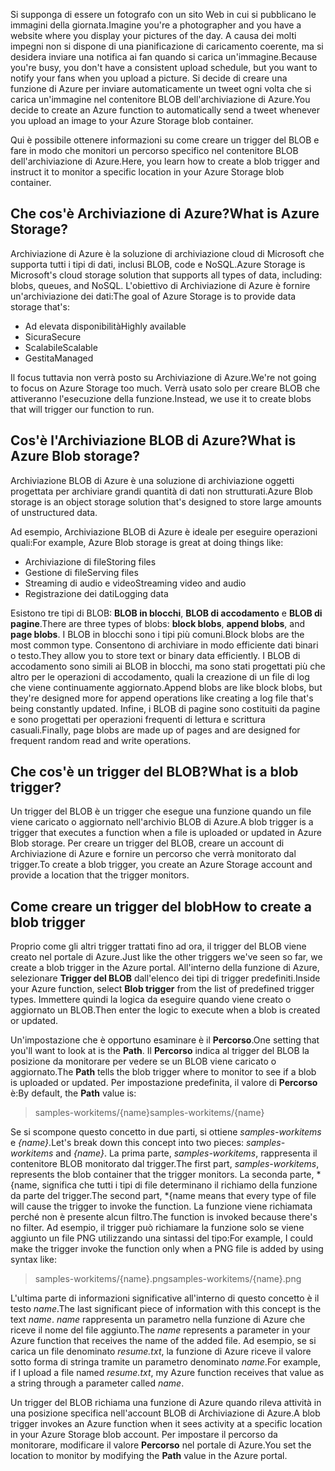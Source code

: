 <span data-ttu-id="0f2cd-101">Si supponga di essere un fotografo con un sito Web in cui si pubblicano le immagini della giornata.</span><span class="sxs-lookup"><span data-stu-id="0f2cd-101">Imagine you're a photographer and you have a website where you display your pictures of the day.</span></span> <span data-ttu-id="0f2cd-102">A causa dei molti impegni non si dispone di una pianificazione di caricamento coerente, ma si desidera inviare una notifica ai fan quando si carica un'immagine.</span><span class="sxs-lookup"><span data-stu-id="0f2cd-102">Because you're busy, you don't have a consistent upload schedule, but you want to notify your fans when you upload a picture.</span></span> <span data-ttu-id="0f2cd-103">Si decide di creare una funzione di Azure per inviare automaticamente un tweet ogni volta che si carica un'immagine nel contenitore BLOB dell'archiviazione di Azure.</span><span class="sxs-lookup"><span data-stu-id="0f2cd-103">You decide to create an Azure function to automatically send a tweet whenever you upload an image to your Azure Storage blob container.</span></span>

<span data-ttu-id="0f2cd-104">Qui è possibile ottenere informazioni su come creare un trigger del BLOB e fare in modo che monitori un percorso specifico nel contenitore BLOB dell'archiviazione di Azure.</span><span class="sxs-lookup"><span data-stu-id="0f2cd-104">Here, you learn how to create a blob trigger and instruct it to monitor a specific location in your Azure Storage blob container.</span></span>

## <a name="what-is-azure-storage"></a><span data-ttu-id="0f2cd-105">Che cos'è Archiviazione di Azure?</span><span class="sxs-lookup"><span data-stu-id="0f2cd-105">What is Azure Storage?</span></span>

<span data-ttu-id="0f2cd-106">Archiviazione di Azure è la soluzione di archiviazione cloud di Microsoft che supporta tutti i tipi di dati, inclusi BLOB, code e NoSQL.</span><span class="sxs-lookup"><span data-stu-id="0f2cd-106">Azure Storage is Microsoft's cloud storage solution that supports all types of data, including: blobs, queues, and NoSQL.</span></span> <span data-ttu-id="0f2cd-107">L'obiettivo di Archiviazione di Azure è fornire un'archiviazione dei dati:</span><span class="sxs-lookup"><span data-stu-id="0f2cd-107">The goal of Azure Storage is to provide data storage that's:</span></span>

- <span data-ttu-id="0f2cd-108">Ad elevata disponibilità</span><span class="sxs-lookup"><span data-stu-id="0f2cd-108">Highly available</span></span>
- <span data-ttu-id="0f2cd-109">Sicura</span><span class="sxs-lookup"><span data-stu-id="0f2cd-109">Secure</span></span>
- <span data-ttu-id="0f2cd-110">Scalabile</span><span class="sxs-lookup"><span data-stu-id="0f2cd-110">Scalable</span></span>
- <span data-ttu-id="0f2cd-111">Gestita</span><span class="sxs-lookup"><span data-stu-id="0f2cd-111">Managed</span></span>

<span data-ttu-id="0f2cd-112">Il focus tuttavia non verrà posto su Archiviazione di Azure.</span><span class="sxs-lookup"><span data-stu-id="0f2cd-112">We're not going to focus on Azure Storage too much.</span></span> <span data-ttu-id="0f2cd-113">Verrà usato solo per creare BLOB che attiveranno l'esecuzione della funzione.</span><span class="sxs-lookup"><span data-stu-id="0f2cd-113">Instead, we use it to create blobs that will trigger our function to run.</span></span>

## <a name="what-is-azure-blob-storage"></a><span data-ttu-id="0f2cd-114">Cos'è l'Archiviazione BLOB di Azure?</span><span class="sxs-lookup"><span data-stu-id="0f2cd-114">What is Azure Blob storage?</span></span>

<span data-ttu-id="0f2cd-115">Archiviazione BLOB di Azure è una soluzione di archiviazione oggetti progettata per archiviare grandi quantità di dati non strutturati.</span><span class="sxs-lookup"><span data-stu-id="0f2cd-115">Azure Blob storage is an object storage solution that's designed to store large amounts of unstructured data.</span></span> 

<span data-ttu-id="0f2cd-116">Ad esempio, Archiviazione BLOB di Azure è ideale per eseguire operazioni quali:</span><span class="sxs-lookup"><span data-stu-id="0f2cd-116">For example, Azure Blob storage is great at doing things like:</span></span>

- <span data-ttu-id="0f2cd-117">Archiviazione di file</span><span class="sxs-lookup"><span data-stu-id="0f2cd-117">Storing files</span></span>
- <span data-ttu-id="0f2cd-118">Gestione di file</span><span class="sxs-lookup"><span data-stu-id="0f2cd-118">Serving files</span></span>
- <span data-ttu-id="0f2cd-119">Streaming di audio e video</span><span class="sxs-lookup"><span data-stu-id="0f2cd-119">Streaming video and audio</span></span>
- <span data-ttu-id="0f2cd-120">Registrazione dei dati</span><span class="sxs-lookup"><span data-stu-id="0f2cd-120">Logging data</span></span>

<span data-ttu-id="0f2cd-121">Esistono tre tipi di BLOB: **BLOB in blocchi**, **BLOB di accodamento** e **BLOB di pagine**.</span><span class="sxs-lookup"><span data-stu-id="0f2cd-121">There are three types of blobs: **block blobs**, **append blobs**, and **page blobs**.</span></span> <span data-ttu-id="0f2cd-122">I BLOB in blocchi sono i tipi più comuni.</span><span class="sxs-lookup"><span data-stu-id="0f2cd-122">Block blobs are the most common type.</span></span> <span data-ttu-id="0f2cd-123">Consentono di archiviare in modo efficiente dati binari o testo.</span><span class="sxs-lookup"><span data-stu-id="0f2cd-123">They allow you to store text or binary data efficiently.</span></span> <span data-ttu-id="0f2cd-124">I BLOB di accodamento sono simili ai BLOB in blocchi, ma sono stati progettati più che altro per le operazioni di accodamento, quali la creazione di un file di log che viene continuamente aggiornato.</span><span class="sxs-lookup"><span data-stu-id="0f2cd-124">Append blobs are like block blobs, but they're designed more for append operations like creating a log file that's being constantly updated.</span></span> <span data-ttu-id="0f2cd-125">Infine, i BLOB di pagine sono costituiti da pagine e sono progettati per operazioni frequenti di lettura e scrittura casuali.</span><span class="sxs-lookup"><span data-stu-id="0f2cd-125">Finally, page blobs are made up of pages and are designed for frequent random read and write operations.</span></span>

## <a name="what-is-a-blob-trigger"></a><span data-ttu-id="0f2cd-126">Che cos'è un trigger del BLOB?</span><span class="sxs-lookup"><span data-stu-id="0f2cd-126">What is a blob trigger?</span></span>

<span data-ttu-id="0f2cd-127">Un trigger del BLOB è un trigger che esegue una funzione quando un file viene caricato o aggiornato nell'archivio BLOB di Azure.</span><span class="sxs-lookup"><span data-stu-id="0f2cd-127">A blob trigger is a trigger that executes a function when a file is uploaded or updated in Azure Blob storage.</span></span> <span data-ttu-id="0f2cd-128">Per creare un trigger del BLOB, creare un account di Archiviazione di Azure e fornire un percorso che verrà monitorato dal trigger.</span><span class="sxs-lookup"><span data-stu-id="0f2cd-128">To create a blob trigger, you create an Azure Storage account and provide a location that the trigger monitors.</span></span>

## <a name="how-to-create-a-blob-trigger"></a><span data-ttu-id="0f2cd-129">Come creare un trigger del blob</span><span class="sxs-lookup"><span data-stu-id="0f2cd-129">How to create a blob trigger</span></span>

<span data-ttu-id="0f2cd-130">Proprio come gli altri trigger trattati fino ad ora, il trigger del BLOB viene creato nel portale di Azure.</span><span class="sxs-lookup"><span data-stu-id="0f2cd-130">Just like the other triggers we've seen so far, we create a blob trigger in the Azure portal.</span></span> <span data-ttu-id="0f2cd-131">All'interno della funzione di Azure, selezionare **Trigger del BLOB** dall'elenco dei tipi di trigger predefiniti.</span><span class="sxs-lookup"><span data-stu-id="0f2cd-131">Inside your Azure function, select **Blob trigger** from the list of predefined trigger types.</span></span> <span data-ttu-id="0f2cd-132">Immettere quindi la logica da eseguire quando viene creato o aggiornato un BLOB.</span><span class="sxs-lookup"><span data-stu-id="0f2cd-132">Then enter the logic to execute when a blob is created or updated.</span></span>

<span data-ttu-id="0f2cd-133">Un'impostazione che è opportuno esaminare è il **Percorso**.</span><span class="sxs-lookup"><span data-stu-id="0f2cd-133">One setting that you'll want to look at is the **Path**.</span></span> <span data-ttu-id="0f2cd-134">Il **Percorso** indica al trigger del BLOB la posizione da monitorare per vedere se un BLOB viene caricato o aggiornato.</span><span class="sxs-lookup"><span data-stu-id="0f2cd-134">The **Path** tells the blob trigger where to monitor to see if a blob is uploaded or updated.</span></span> <span data-ttu-id="0f2cd-135">Per impostazione predefinita, il valore di **Percorso** è:</span><span class="sxs-lookup"><span data-stu-id="0f2cd-135">By default, the **Path** value is:</span></span> 

> <span data-ttu-id="0f2cd-136">samples-workitems/{name}</span><span class="sxs-lookup"><span data-stu-id="0f2cd-136">samples-workitems/{name}</span></span>

<span data-ttu-id="0f2cd-137">Se si scompone questo concetto in due parti, si ottiene *samples-workitems* e *{name}*.</span><span class="sxs-lookup"><span data-stu-id="0f2cd-137">Let's break down this concept into two pieces: *samples-workitems* and *{name}*.</span></span> <span data-ttu-id="0f2cd-138">La prima parte, *samples-workitems*, rappresenta il contenitore BLOB monitorato dal trigger.</span><span class="sxs-lookup"><span data-stu-id="0f2cd-138">The first part, *samples-workitems*, represents the blob container that the trigger monitors.</span></span> <span data-ttu-id="0f2cd-139">La seconda parte, \*{name, significa che tutti i tipi di file determinano il richiamo della funzione da parte del trigger.</span><span class="sxs-lookup"><span data-stu-id="0f2cd-139">The second part, \*{name means that every type of file will cause the trigger to invoke the function.</span></span> <span data-ttu-id="0f2cd-140">La funzione viene richiamata perché non è presente alcun filtro.</span><span class="sxs-lookup"><span data-stu-id="0f2cd-140">The function is invoked because there's no filter.</span></span> <span data-ttu-id="0f2cd-141">Ad esempio, il trigger può richiamare la funzione solo se viene aggiunto un file PNG utilizzando una sintassi del tipo:</span><span class="sxs-lookup"><span data-stu-id="0f2cd-141">For example, I could make the trigger invoke the function only when a PNG file is added by using syntax like:</span></span>

> <span data-ttu-id="0f2cd-142">samples-workitems/{name}.png</span><span class="sxs-lookup"><span data-stu-id="0f2cd-142">samples-workitems/{name}.png</span></span>

<span data-ttu-id="0f2cd-143">L'ultima parte di informazioni significative all'interno di questo concetto è il testo *name*.</span><span class="sxs-lookup"><span data-stu-id="0f2cd-143">The last significant piece of information with this concept is the text *name*.</span></span> <span data-ttu-id="0f2cd-144">*name* rappresenta un parametro nella funzione di Azure che riceve il nome del file aggiunto.</span><span class="sxs-lookup"><span data-stu-id="0f2cd-144">The *name* represents a parameter in your Azure function that receives the name of the added file.</span></span> <span data-ttu-id="0f2cd-145">Ad esempio, se si carica un file denominato *resume.txt*, la funzione di Azure riceve il valore sotto forma di stringa tramite un parametro denominato *name*.</span><span class="sxs-lookup"><span data-stu-id="0f2cd-145">For example, if I upload a file named *resume.txt*, my Azure function receives that value as a string through a parameter called *name*.</span></span>

<span data-ttu-id="0f2cd-146">Un trigger del BLOB richiama una funzione di Azure quando rileva attività in una posizione specifica nell'account BLOB di Archiviazione di Azure.</span><span class="sxs-lookup"><span data-stu-id="0f2cd-146">A blob trigger invokes an Azure function when it sees activity at a specific location in your Azure Storage blob account.</span></span> <span data-ttu-id="0f2cd-147">Per impostare il percorso da monitorare, modificare il valore **Percorso** nel portale di Azure.</span><span class="sxs-lookup"><span data-stu-id="0f2cd-147">You set the location to monitor by modifying the **Path** value in the Azure portal.</span></span>